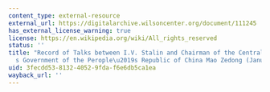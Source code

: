 ```yaml
---
content_type: external-resource
external_url: https://digitalarchive.wilsoncenter.org/document/111245
has_external_license_warning: true
license: https://en.wikipedia.org/wiki/All_rights_reserved
status: ''
title: "Record of Talks between I.V. Stalin and Chairman of the Central People\u2019\
  s Government of the Perople\u2019s Republic of China Mao Zedong (January 22, 1950)"
uid: 3fecdd53-8132-4052-9fda-f6e6db5ca1ea
wayback_url: ''
---
```

